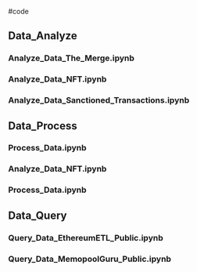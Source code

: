 #code
## Data_Analyze
### Analyze_Data_The_Merge.ipynb
### Analyze_Data_NFT.ipynb
### Analyze_Data_Sanctioned_Transactions.ipynb
## Data_Process
### Process_Data.ipynb
### Analyze_Data_NFT.ipynb
### Process_Data.ipynb
## Data_Query
### Query_Data_EthereumETL_Public.ipynb
### Query_Data_MemopoolGuru_Public.ipynb
